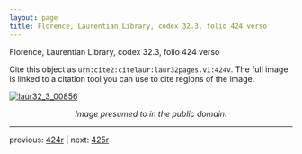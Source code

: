```yaml
---
layout: page
title: Florence, Laurentian Library, codex 32.3, folio 424 verso
---
```


Florence, Laurentian Library, codex 32.3, folio 424 verso

Cite this object as `urn:cite2:citelaur:laur32pages.v1:424v`.  The full image is linked to a citation tool you can use to cite regions of the image.

[![laur32_3_00856](http://www.homermultitext.org/iipsrv?IIIF=/project/homer/pyramidal/deepzoom/citelaur/laur32imgs/v1/laur32_3_00856.tif/full/800,/0/default.jpg)](http://www.homermultitext.org/ict2/?urn=urn:cite2:citelaur:laur32imgs.v1:laur32_3_00856) 

<p style="text-align: center; font-style: italic;">Image presumed to in the public domain.</p>

---

previous: [424r](../424r/) | next: [425r](../425r/)